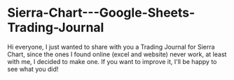# Sierra-Chart---Google-Sheets-Trading-Journal
Hi everyone,  I just wanted to share with you a Trading Journal for Sierra Chart, since the ones I found online (excel and website) never work, at least with me, I decided to make one.  If you want to improve it, I'll be happy to see what you did!
